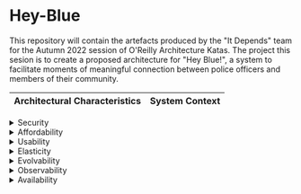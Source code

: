 # Hey-Blue

This repository will contain the artefacts produced by the "It Depends" team for the Autumn 2022 session of O'Reilly Architecture Katas. The project this sesion is to create a proposed architecture for "Hey Blue!", a system to facilitate moments of meaningful connection between police officers and members of their community.

| Architectural Characteristics | System Context |
| ----------------------------- | -------------- |

<details>
  <summary>
    Security
  </summary>
To be successful Hey Blue! must be able to maintain trust with their Civilian and Officer community members.  In this regard we must ensure the system follows Zero Trust principles, encrypts all data in motion and at rest, applies appropriate rules to the storage, access and flow of Personally Identifiable Information (PII), allows members to control visibility of and revoke their PII, and conforms to all required regulatory standards (such as GDPR).
</details>
<details>
  <summary>
    Affordability
  </summary>
Hey Blue! is a non-profit organization and does not have a large budget.  As such it is imperative to keep costs down.
</details>
<details>
  <summary>
    Usability
  </summary>
As called out in the requirements, the Civilian and Officer experience is paramount for Hey Blue!  We need to ensure we convey the value of engaging with Hey Blue!, including turning on Location Services.
</details>
<details>
  <summary>
    Elasticity
  </summary>
This characteristic is related to that of affordability, but it also stands on it's own.  Usage of Hey Blue! will be occasional per individual with some event based bursts.  Furthermore, until it grows usage geographically, there will be large periods of time where the Interactions aspects of the system will not be in use at all.  Given this, the system should be able to scale to zero in times of non-use and scale up to occasional and burst usage without issue.
</details>
<details>
  <summary>
    Evolvability
  </summary>
There are some core use cases documented in the Requirements that the system must support.  However there are also discussions of potential for the future.  This includes things like:
*  Concection to Municipalities to support redemption of points for things like fine reduction
*  Connection to 3rd party social media systems, which may evolve to different systems in the future
*  Connection to 3rd party systems for Business Catalogs, which may evolve over time
*  Support to use the operational data to feed Machine Learning and AI model, who's insights may drive further evolution of the system

The above documents some need for external interoperability alongside extensibility (and there are more examples of interoperability with things like geolocation/mapping, identity/access etc). Both of these needs are also present internally with what is expected to be a heterogenous internal architecture.

</details>
<details>
  <summary>
    Observability
  </summary>
Hey Blue! Requirements and discussion with the founder made it evident that usage of the system and also interaction related data must be available for analysis and reporting.  This includes data services that may feed into AI/ML.  For this reason, Hey Blue! must have good Observability with correlation across the typical three pillars (Logging, Metrics and Tracing) as well as the often overlooked Events.
</details>
<details>
  <summary>
    Availability
  </summary>
As noted much of Hey Blue! usage will be occasional.  If the system is not available when the community tries to interact, then we will lose users.  For this reason, availability is a core characteristic.
</details>

